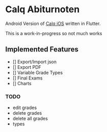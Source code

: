 # Calq Abiturnoten

Android Version of [Calq iOS](https://github.com/AKORA-Studios/Calq) written in Flutter.

This is a work-in-progress so not much works

## Implemented Features

* [] Export/Import json
* [] Export PDF
* [] Variable Grade Types
* [] Final Exams
* [] Charts

### TODO
+ edit grades
+ delete grades
+ delete all grades
+ types